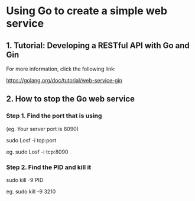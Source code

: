 # Using Go to create a simple web service

## 1. Tutorial: Developing a RESTful API with Go and Gin

For more information, click the following link:

https://golang.org/doc/tutorial/web-service-gin

## 2. How to stop the Go web service

###  Step 1. Find the port that is using 
  
  (eg. Your server port is 8090)

  sudo Losf -i tcp:port

  eg. sudo Losf -i tcp:8090

###  Step 2. Find the PID and kill it

  sudo kill -9 PID

  eg. sudo kill -9 3210
